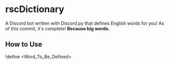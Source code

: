 # rscDictionary
A Discord bot written with Discord.py that defines English words for you!
As of this commit, it's complete!
**Because big words.**
## How to Use
!define <Word_To_Be_Defined>

